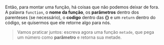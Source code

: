 Então, para montar uma função, há coisas que não podemos deixar de fora. A palavra `function`, o **nome da função**, os **parâmetros** dentro dos parenteses (se necessário), o **codigo** dentro das **{}** e um `return` dentro do código, se quisermos que ele retorne algo para nós.

> Vamos praticar juntos: escreva agora uma função `metade`, que pega um número como **parâmetro** e retorna sua metade.
